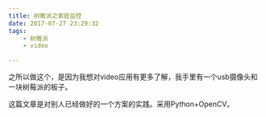 ```yaml
---
title: 树莓派之家庭监控
date: 2017-07-27 23:29:32
tags:
	- 树莓派
	- video

---
```




之所以做这个，是因为我想对video应用有更多了解，我手里有一个usb摄像头和一块树莓派的板子。

这篇文章是对别人已经做好的一个方案的实践。采用Python+OpenCV。


